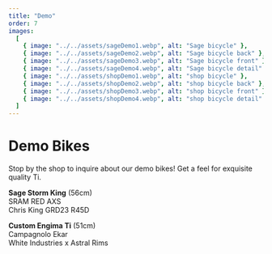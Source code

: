 ```yaml
---
title: "Demo"
order: 7
images:
  [
    { image: "../../assets/sageDemo1.webp", alt: "Sage bicycle" },
    { image: "../../assets/sageDemo2.webp", alt: "Sage bicycle back" },
    { image: "../../assets/sageDemo3.webp", alt: "Sage bicycle front" },
    { image: "../../assets/sageDemo4.webp", alt: "Sage bicycle detail" },
    { image: "../../assets/shopDemo1.webp", alt: "shop bicycle" },
    { image: "../../assets/shopDemo2.webp", alt: "shop bicycle back" },
    { image: "../../assets/shopDemo3.webp", alt: "shop bicycle front" },
    { image: "../../assets/shopDemo4.webp", alt: "shop bicycle detail" },
  ]
---
```


# Demo Bikes

Stop by the shop to inquire about our demo bikes! Get a feel for exquisite quality Ti.

**Sage Storm King** (56cm)  
SRAM RED AXS  
Chris King GRD23 R45D

**Custom Engima Ti** (51cm)  
Campagnolo Ekar  
White Industries x Astral Rims
